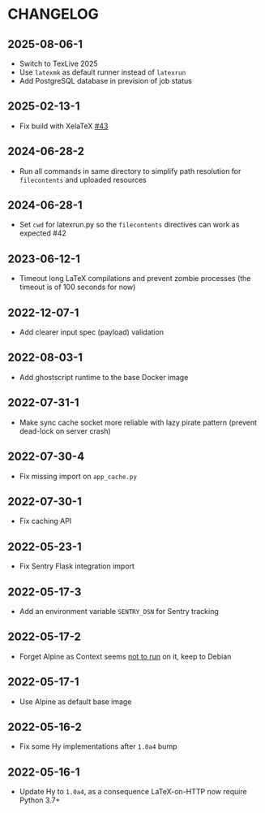 # CHANGELOG

## 2025-08-06-1

* Switch to TexLive 2025
* Use `latexmk` as default runner instead of `latexrun`
* Add PostgreSQL database in prevision of job status

## 2025-02-13-1

* Fix build with XelaTeX [#43](https://github.com/YtoTech/latex-on-http/issues/43)

## 2024-06-28-2

* Run all commands in same directory to simplify path resolution for `filecontents` and uploaded resources

## 2024-06-28-1

* Set `cwd` for latexrun.py so the `filecontents` directives can work as expected #42

## 2023-06-12-1

* Timeout long LaTeX compilations and prevent zombie processes (the timeout is of 100 seconds for now)

## 2022-12-07-1

* Add clearer input spec (payload) validation

## 2022-08-03-1

* Add ghostscript runtime to the base Docker image

## 2022-07-31-1

* Make sync cache socket more reliable with lazy pirate pattern (prevent dead-lock on server crash)

## 2022-07-30-4

* Fix missing import on `app_cache.py`

## 2022-07-30-1

* Fix caching API

## 2022-05-23-1

* Fix Sentry Flask integration import

## 2022-05-17-3

* Add an environment variable `SENTRY_DSN` for Sentry tracking

## 2022-05-17-2

* Forget Alpine as Context seems [not to run](https://mailman.ntg.nl/pipermail/ntg-context/2021/101979.html) on it, keep to Debian

## 2022-05-17-1

* Use Alpine as default base image

## 2022-05-16-2

* Fix some Hy implementations after `1.0a4` bump 

## 2022-05-16-1

* Update Hy to `1.0a4`, as a consequence LaTeX-on-HTTP now require Python 3.7+
